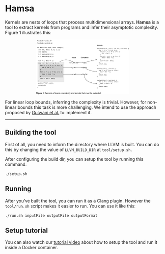 # Hamsa
Kernels are nests of loops that process multidimensional arrays. **Hamsa** is a tool to extract kernels from programs and infer their asymptotic complexity. Figure 1 illustrates this:

<p align="center">
  <img alt="kernels" src="./assets/kernels.png" width="60%" height="auto"/></br>
</p>

For linear loop bounds, inferring the complexity is trivial. However, for non-linear bounds this task is more challenging. We intend to use the approach proposed by [Gulwani et al.](https://www.microsoft.com/en-us/research/wp-content/uploads/2016/12/sas11-bound.pdf) to implement it.

<hr>

## Building the tool

First of all, you need to inform the directory where LLVM is built. You can do this by changing the value of `LLVM_BUILD_DIR` at `tool/setup.sh`. 

After configuring the build dir, you can setup the tool by running this command:

    ./setup.sh

## Running

After you've built the tool, you can run it as a Clang plugin. However the `tool/run.sh` script makes it easier to run. You can use it like this:

    ./run.sh inputFile outputFile outputFormat

## Setup tutorial

You can also watch our [tutorial video](https://youtu.be/Vu9EpnKtjGU) about how to setup the tool and run it inside a Docker container.
